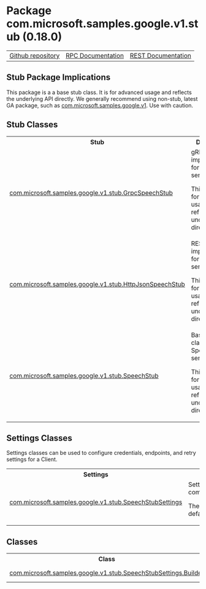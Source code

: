 # Package com.microsoft.samples.google.v1.stub (0.18.0)
<table>
   <tr>
     <td><a href="https://github.com/googleapis/google-cloud-java/tree/main/java-apikeys/google-cloud-apikeys/src/main/java/com/microsoft/samples/google/v1/stub">Github repository</a></td>
     <td><a href="https://cloud.google.com/api-keys/docs/reference/rpc">RPC Documentation</a></td>
     <td><a href="https://cloud.google.com/api-keys/docs/reference/rest">REST Documentation</a></td>
   </tr>
 </table>

## Stub Package Implications

This package is a a base stub class. It is for advanced usage and reflects the underlying API directly.
We generally recommend using non-stub, latest GA package, such as [com.microsoft.samples.google.v1](https://cloud.google.com/java/docs/reference/google-cloud-apikeys/latest/com.microsoft.samples.google.v1). Use with caution.
## Stub Classes
<table>
   <tr>
     <th>
Stub</th>
     <th>
Description</th>
<tr>
<td><a href="https://cloud.google.com/java/docs/reference/google-cloud-apikeys/latest/com.microsoft.samples.google.v1.stub.GrpcSpeechStub">com.microsoft.samples.google.v1.stub.GrpcSpeechStub</a></td>
<td>
gRPC stub implementation for the Speech service API.

 <p>This class is for advanced usage and reflects the underlying API directly.</td>
   </tr>
<tr>
<td><a href="https://cloud.google.com/java/docs/reference/google-cloud-apikeys/latest/com.microsoft.samples.google.v1.stub.HttpJsonSpeechStub">com.microsoft.samples.google.v1.stub.HttpJsonSpeechStub</a></td>
<td>
REST stub implementation for the Speech service API.

 <p>This class is for advanced usage and reflects the underlying API directly.</td>
   </tr>
<tr>
<td><a href="https://cloud.google.com/java/docs/reference/google-cloud-apikeys/latest/com.microsoft.samples.google.v1.stub.SpeechStub">com.microsoft.samples.google.v1.stub.SpeechStub</a></td>
<td>
Base stub class for the Speech service API.

 <p>This class is for advanced usage and reflects the underlying API directly.</td>
   </tr>
 </table>

## Settings Classes
Settings classes can be used to configure credentials, endpoints, and retry settings for a Client.
<table>
   <tr>
     <th>
Settings</th>
     <th>
Description</th>
<tr>
<td><a href="https://cloud.google.com/java/docs/reference/google-cloud-apikeys/latest/com.microsoft.samples.google.v1.stub.SpeechStubSettings">com.microsoft.samples.google.v1.stub.SpeechStubSettings</a></td>
<td>
Settings class to configure an instance of <xref uid="com.google.cloud.speech.v1p1beta1.stub.SpeechStub" data-throw-if-not-resolved="false">com.google.cloud.speech.v1p1beta1.stub.SpeechStub</xref>.

 <p>The default instance has everything set to sensible defaults:
</td>
   </tr>
 </table>

## Classes
<table>
   <tr>
     <th>
Class</th>
     <th>
Description</th>
<tr>
<td><a href="https://cloud.google.com/java/docs/reference/google-cloud-apikeys/latest/com.microsoft.samples.google.v1.stub.SpeechStubSettings.Builder">com.microsoft.samples.google.v1.stub.SpeechStubSettings.Builder</a></td>
<td>
Builder for SpeechStubSettings.</td>
   </tr>
 </table>

